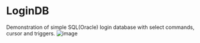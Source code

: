 # LoginDB
Demonstration of simple SQL(Oracle) login database with select commands, cursor and triggers.
![image](https://github.com/skabicek/LoginDB/assets/167412527/a0ef1824-e1af-417a-8613-1ec397c1491d)
